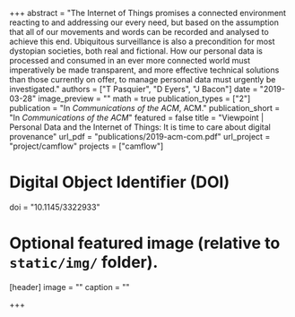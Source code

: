 +++
abstract = "The Internet of Things promises a connected environment reacting to and addressing our every need, but based on the assumption that all of our movements and words can be recorded and analysed to achieve this end. Ubiquitous surveillance is also a precondition for most dystopian societies, both real and fictional. How our personal data is processed and consumed in an ever more connected world must imperatively be made transparent, and more effective technical solutions than those currently on offer, to manage personal data must urgently be investigated."
authors = ["T Pasquier", "D Eyers", "J Bacon"]
date = "2019-03-28"
image_preview = ""
math = true
publication_types = ["2"]
publication = "In *Communications of the ACM*, ACM."
publication_short = "In *Communications of the ACM*"
featured = false
title = "Viewpoint | Personal Data and the Internet of Things: It is time to care about digital provenance"
url_pdf = "publications/2019-acm-com.pdf"
url_project = "project/camflow"
projects = ["camflow"]

# Digital Object Identifier (DOI)
doi = "10.1145/3322933"

# Optional featured image (relative to `static/img/` folder).
[header]
image = ""
caption = ""

+++
